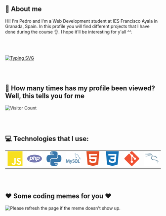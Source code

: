 ## 📢 About me
Hi! I'm Pedro and I'm a Web Development student at IES Francisco Ayala in Granada, Spain. In this profile you will find different projects that I have done during the course 👌. I hope it'll be interesting for y'all ^^.

</br></br>

[![Typing SVG](https://readme-typing-svg.demolab.com?font=Fira+Code&size=29&duration=1600&pause=5000&width=435&lines=Thanks+for+stalking+me+%3C3)](https://git.io/typing-svg)

</br></br>

## 👀 How many times has my profile been viewed? Well, this tells you for me
![Visitor Count](https://profile-counter.glitch.me/pedroespigares/count.svg)

</br></br>

## 💻 Technologies that I use:
<table>
  <tr>
    <td align="center" width="96">
        <img src="./img/javascript.svg" width="48" height="48" alt="JavaScrip" />
    </td>
    <td align="center" width="96">
        <img src="./img/php.svg" width="48" height="48" alt="PHP" />
    </td>
    <td align="center" width="96">
        <img src="./img/python.svg" width="48" height="48" alt="Python" />
    </td>
    <td align="center" width="96">
        <img src="./img/mysql.svg" width="48" height="48" alt="MySql" />
    </td>
    <td align="center" width="96">
        <img src="./img/html.svg" width="48" height="48" alt="HTML" />
    </td>
    <td align="center" width="96">
        <img src="./img/css.svg" width="48" height="48" alt="CSS" />
    </td>
    <td align="center" width="96">
        <img src="./img/git.svg" width="48" height="48" alt="Git" />
    </td>
    <td align="center" width="96">
        <img src="./img/kali.svg" width="48" height="48" alt="Kali Linux" />
    </td>
  </tr>
 </table>
 
 </br></br>

## ❤ Some coding memes for you ❤
<img src='https://random-memer.herokuapp.com/' title="Meme" alt="Please refresh the page if the meme doesn't show up." style="width:50%;height:50%">
